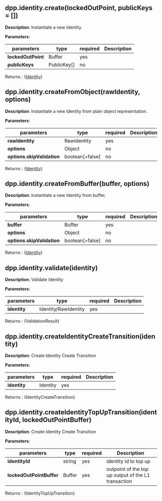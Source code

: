 ## dpp.identity.create(lockedOutPoint, publicKeys = [])

**Description**: Instantiate a new Identity.   

**Parameters**:

| parameters                   | type            | required  | Description                                            |  
|------------------------------|-----------------|-----------| -------------------------------------------------------|
| **lockedOutPoint**           | Buffer          | yes       |                                                        |
| **publicKeys**               | PublicKey[]     | no        |                                                        |

Returns : {[Identity](/primitives/Identity)}

## dpp.identity.createFromObject(rawIdentity, options)

**Description**: Instantiate a new Identity from plain object representation.   

**Parameters**:

| parameters                   | type            | required | Description                                             |  
|------------------------------|-----------------|----------| --------------------------------------------------------|
| **rawIdentity**              | RawIdentity     | yes      |                                                         |
| **options**                  | Object          | no       |                                                         |
| **options.skipValidation**   | boolean[=false] | no       |                                                         |

Returns : {[Identity](/primitives/Identity)}

## dpp.identity.createFromBuffer(buffer, options)

**Description**: Instantiate a new Identity from buffer.

**Parameters**:

| parameters                   | type            | required | Description                                             |  
|------------------------------|-----------------|----------| --------------------------------------------------------|
| **buffer**                   | Buffer          | yes      |                                                         |
| **options**                  | Object          | no       |                                                         |
| **options.skipValidation**   | boolean[=false] | no       |                                                         |

Returns : {[Identity](/primitives/Identity)}

## dpp.identity.validate(identity)

**Description**: Validate Identity

**Parameters**:

| parameters                   | type                         | required | Description                                             |  
|------------------------------|------------------------------|----------| --------------------------------------------------------|
| **identity**                 | Identity/RawIdentity         | yes      |                                                         |

Returns : {ValidationResult}

## dpp.identity.createIdentityCreateTransition(identity)

**Description**: Create Identity Create Transition

**Parameters**:

| parameters                   | type            | required | Description                                             |  
|------------------------------|-----------------|----------| --------------------------------------------------------|
| **identity**                 | Identity        | yes      |                                                         |

Returns : {IdentityCreateTransition}

## dpp.identity.createIdentityTopUpTransition(identityId, lockedOutPointBuffer)

**Description**: Create Identity Create Transition

**Parameters**:

| parameters                   | type            | required | Description                                             |  
|------------------------------|-----------------|----------| --------------------------------------------------------|
| **identityId**               | string          | yes      | identity id to top up                                   |
| **lockedOutPointBuffer**     | Buffer          | yes      | outpoint of the top up output of the L1 transaction     |

Returns : {IdentityTopUpTransition}
